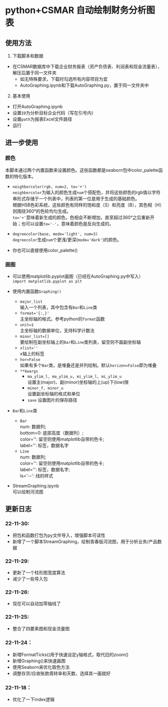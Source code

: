 # python+CSMAR 自动绘制财务分析图表
## 使用方法
1. 下载脚本和数据  
  - 在CSMAR数据库中下载企业财务报表（资产负债表、利润表和现金流量表），解压后置于同一文件夹
    - 如无特殊要求，下载时勾选所有内容项目为宜  
    - AutoGraphing.ipynb和下载AutoGraphing.py，置于同一文件夹中
2. 基本使用
  - 打开AutoGraphing.ipynb
  - 设置`ID`为分析目标企业代码（写在引号内）
  - 设置`path`为报表Excel文件路径
  - 运行
## 进一步使用
### 颜色
本脚本通过两个内置函数来设置颜色。这些函数都是seaborn包中color_palette函数的特化版本。
- `neighborcolor(rgb, num=2, to='+')`  
  `neighborcolor`为输入的颜色生成`num`个搭配色，并将这些颜色的rgb值以字符串形式存储于一个列表中，列表的第一位是用于生成的基础颜色。  
  根据HSB色彩系统，这些颜色有同样的饱和度（S）和亮度（B），其色相（H）则围绕360°的色轮均匀生成。  
  `to='+'`意味着新生成的颜色，色相会不断增加，直至超过360°之后重新开始；也可以设置`to='-'`，意味着颜色是反向生成的。   
  
- `degreecolor(base, mode='light', num=3)`  
  `degreecolor`生成`num`个更浅/更深(`mode='dark'`)的颜色。  

- 你也可以直接使用color_palette()

### 画图
- 可以使用matplotlib.pyplot画图（已经在AutoGraphing.py中写入）  
  `import matplotlib.pyplot as plt`  

- 使用内置函数`Graphing()`  
  - `major_list`  
    输入一个列表，其中包含有`Bar`和`Line`类  
  - `format='{:,}'`  
    主坐标轴的格式。参考python的`format`函数  
  - `unit=1`  
    主坐标轴的数据单位，支持科学计数法  
  - `minor_list=[]`  
    要绘制在副坐标轴上的`Bar`和`Line`类列表，留空则不画副坐标轴  
  - `xlist=''`  
    x轴上的标签  
  - `hor=False`  
    如果有多个`Bar`类，是堆叠还是并列绘制。默认`horizon=False`即为堆叠
  - `**kwargs`  
    - `ma_ylim_l, ma_ylim_u, mi_ylim_l, mi_ylim_u`  
      设置主(major)、副(minor)坐标轴的上(up)下(low)限  
    - `minor_f, minor_u`  
      设置副坐标轴的格式和单位
    - `save`
      设置图片的保存路径
      
- `Bar`和`Line`类 
  - `Bar`  
    num: 数据列;  
    bottom=0: 底部高度（数据列）;  
    color='': 留空则使用matplotlib自带的色卡;  
    label='': 标签，数据名字
  - `Line`  
    num: 数据列;  
    color='': 留空则使用matplotlib自带的色卡;  
    label='': 标签，数据名字;  
    ls='--': 线的样式  
    
- StreamGraphing.ipynb  
  可以绘制河流图
  
## 更新日志
### 22-11-30:  
- 把包和函数打包为py文件导入，增强脚本可读性  
- 新增了一个脚本StreamGraphing，绘制青春版河流图，用于分析业务/产品数据  
  
### 22-11-29:  
- 更新了一个柱形图宽度算法
- 减少了一些导入包

### 22-11-26:  
- 现在可以自动加零轴线了  

### 22-11-25:  
- 整合了四要素图和现金流量图  
  
### 22-11-24：  
- 新增FormatTicks()用于快速设定y轴格式，取代旧的zoom()  
- 新增Graphing()来快速画图  
- 使用Seaborn来优化取色方法 
- 调整存货/应收账款周转率和天数，选择其一画就好  
  
### 22-11-18：  
- 优化了一下index逻辑
